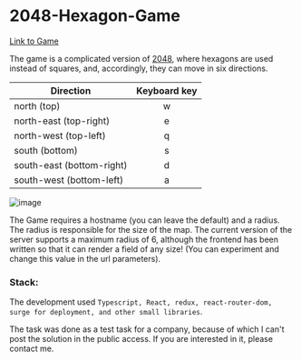 # 2048-Hexagon-Game
[Link to Game](https://dronom.surge.sh/)

The game is a complicated version of [2048](https://play2048.co/), where hexagons are used instead of squares, and, accordingly, they can move in six directions.

| Direction                 | Keyboard key |
| ------------------------- | :----------: |
| north (top)               |      w       |
| north-east (top-right)    |      e       |
| north-west (top-left)     |      q       |
| south (bottom)            |      s       |
| south-east (bottom-right) |      d       |
| south-west (bottom-left)  |      a       |

![image](https://github.com/Dronom/2048-Hexagon-Game/assets/20189313/c7ccd324-f502-44fb-aea8-4398b757eb44)


The Game requires a hostname (you can leave the default) and a radius. The radius is responsible for the size of the map. The current version of the server supports a maximum radius of 6, although the frontend has been written so that it can render a field of any size! (You can experiment and change this value in the url parameters).

### Stack:

The development used ```Typescript, React, redux, react-router-dom, surge for deployment, and other small libraries```.

The task was done as a test task for a company, because of which I can't post the solution in the public access. If you are interested in it, please contact me.




